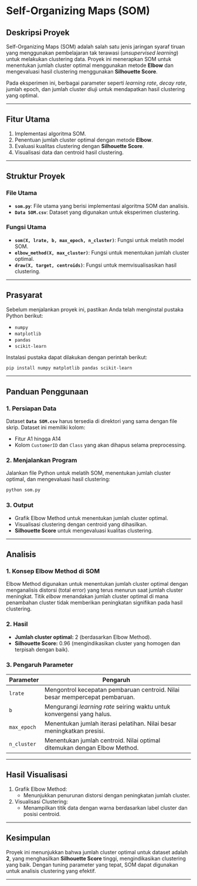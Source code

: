# Self-Organizing Maps (SOM)

## Deskripsi Proyek
Self-Organizing Maps (SOM) adalah salah satu jenis jaringan syaraf tiruan yang menggunakan pembelajaran tak terawasi (*unsupervised learning*) untuk melakukan clustering data. Proyek ini menerapkan SOM untuk menentukan jumlah cluster optimal menggunakan metode **Elbow** dan mengevaluasi hasil clustering menggunakan **Silhouette Score**.

Pada eksperimen ini, berbagai parameter seperti *learning rate*, *decay rate*, jumlah epoch, dan jumlah cluster diuji untuk mendapatkan hasil clustering yang optimal.

---

## Fitur Utama
1. Implementasi algoritma SOM.
2. Penentuan jumlah cluster optimal dengan metode **Elbow**.
3. Evaluasi kualitas clustering dengan **Silhouette Score**.
4. Visualisasi data dan centroid hasil clustering.

---

## Struktur Proyek

### File Utama
- **`som.py`**: File utama yang berisi implementasi algoritma SOM dan analisis.
- **`Data SOM.csv`**: Dataset yang digunakan untuk eksperimen clustering.

### Fungsi Utama
- **`som(X, lrate, b, max_epoch, n_cluster)`**: Fungsi untuk melatih model SOM.
- **`elbow_method(X, max_cluster)`**: Fungsi untuk menentukan jumlah cluster optimal.
- **`draw(X, target, centroids)`**: Fungsi untuk memvisualisasikan hasil clustering.

---

## Prasyarat
Sebelum menjalankan proyek ini, pastikan Anda telah menginstal pustaka Python berikut:

- `numpy`
- `matplotlib`
- `pandas`
- `scikit-learn`

Instalasi pustaka dapat dilakukan dengan perintah berikut:

```bash
pip install numpy matplotlib pandas scikit-learn
```

---

## Panduan Penggunaan

### 1. Persiapan Data
Dataset **`Data SOM.csv`** harus tersedia di direktori yang sama dengan file skrip. Dataset ini memiliki kolom:
- Fitur A1 hingga A14
- Kolom `CustomerID` dan `Class` yang akan dihapus selama preprocessing.

### 2. Menjalankan Program
Jalankan file Python untuk melatih SOM, menentukan jumlah cluster optimal, dan mengevaluasi hasil clustering:

```bash
python som.py
```

### 3. Output
- Grafik Elbow Method untuk menentukan jumlah cluster optimal.
- Visualisasi clustering dengan centroid yang dihasilkan.
- **Silhouette Score** untuk mengevaluasi kualitas clustering.

---

## Analisis

### 1. Konsep Elbow Method di SOM
Elbow Method digunakan untuk menentukan jumlah cluster optimal dengan menganalisis distorsi (total error) yang terus menurun saat jumlah cluster meningkat. Titik *elbow* menandakan jumlah cluster optimal di mana penambahan cluster tidak memberikan peningkatan signifikan pada hasil clustering.

### 2. Hasil
- **Jumlah cluster optimal:** 2 (berdasarkan Elbow Method).
- **Silhouette Score:** 0.96 (mengindikasikan cluster yang homogen dan terpisah dengan baik).

### 3. Pengaruh Parameter
| Parameter       | Pengaruh                                                                 |
|-----------------|-------------------------------------------------------------------------|
| `lrate`         | Mengontrol kecepatan pembaruan centroid. Nilai besar mempercepat pembaruan. |
| `b`             | Mengurangi *learning rate* seiring waktu untuk konvergensi yang halus.    |
| `max_epoch`     | Menentukan jumlah iterasi pelatihan. Nilai besar meningkatkan presisi.    |
| `n_cluster`     | Menentukan jumlah centroid. Nilai optimal ditemukan dengan Elbow Method. |

---

## Hasil Visualisasi
1. Grafik Elbow Method:
   - Menunjukkan penurunan distorsi dengan peningkatan jumlah cluster.
2. Visualisasi Clustering:
   - Menampilkan titik data dengan warna berdasarkan label cluster dan posisi centroid.

---

## Kesimpulan
Proyek ini menunjukkan bahwa jumlah cluster optimal untuk dataset adalah **2**, yang menghasilkan **Silhouette Score** tinggi, mengindikasikan clustering yang baik. Dengan tuning parameter yang tepat, SOM dapat digunakan untuk analisis clustering yang efektif.

---
